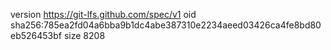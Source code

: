 version https://git-lfs.github.com/spec/v1
oid sha256:785ea2fd04a6bba9b1dc4abe387310e2234aeed03426ca4fe8bd80eb526453bf
size 8208
